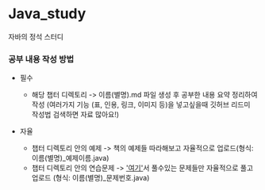 # Java_study
자바의 정석 스터디

### 공부 내용 작성 방법
- 필수
  -  해당 챕터 디렉토리 -> 이름(별명).md 파일 생성 후 공부한 내용 요약 정리하여 작성
  (여러가지 기능 (표, 인용, 링크, 이미지 등)을 넣고싶을때 깃허브 리드미 작성법 검색하면 자료 많아요!)
  
 - 자율
   - 챕터 디렉토리 안의 예제 -> 책의 예제들 따라해보고 자율적으로 업로드(형식: 이름(별명)_예제이름.java)
    - 챕터 디렉토리 안의 연습문제 -> ['여기'](https://github.com/castello/javajungsuk3/blob/master/%EC%97%B0%EC%8A%B5%EB%AC%B8%EC%A0%9C%ED%92%80%EC%9D%B4/java_jungsuk3_%EC%97%B0%EC%8A%B5%EB%AC%B8%EC%A0%9C_20170131.pdf)서 풀수있는 문제들만 자율적으로 풀고 업로드 (형식: 이름(별명)_문제번호.java)
